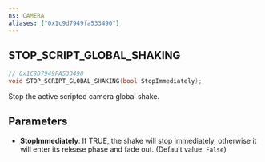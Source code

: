 ```yaml
---
ns: CAMERA
aliases: ["0x1c9d7949fa533490"]
---
```

## STOP_SCRIPT_GLOBAL_SHAKING

```c
// 0x1C9D7949FA533490
void STOP_SCRIPT_GLOBAL_SHAKING(bool StopImmediately);
```

Stop the active scripted camera global shake.


## Parameters
* **StopImmediately**: If TRUE, the shake will stop immediately, otherwise it will enter its release phase and fade out. (Default value: `False`)
